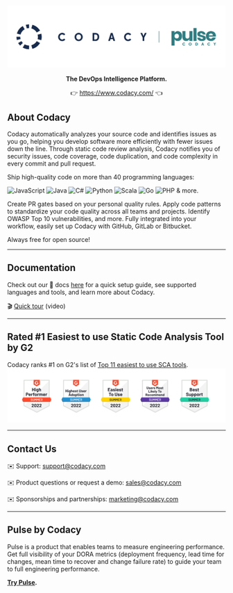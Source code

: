 ![banner](images/title.png)
</p>
<p align="center">
	<strong>The DevOps Intelligence Platform.</strong>
</p>
<p align="center">
	👉 <a href="https://www.codacy.com/">https://www.codacy.com/</a> 👈
</p>

## About Codacy
Codacy automatically analyzes your source code and identifies issues as you go, helping you develop software more efficiently with fewer issues down the line. Through static code review analysis, Codacy notifies you of security issues, code coverage, code duplication, and code complexity in every commit and pull request. 

Ship high-quality code on more than 40 programming languages:

![JavaScript](https://img.shields.io/badge/javascript-%23323330.svg?style=for-the-badge&logo=javascript&logoColor=%23F7DF1E)
![Java](https://img.shields.io/badge/java-%23ED8B00.svg?style=for-the-badge&logo=java&logoColor=white)
![C#](https://img.shields.io/badge/c%23-%23239120.svg?style=for-the-badge&logo=c-sharp&logoColor=white)
![Python](https://img.shields.io/badge/python-3670A0?style=for-the-badge&logo=python&logoColor=ffdd54)
![Scala](https://img.shields.io/badge/scala-%23DC322F.svg?style=for-the-badge&logo=scala&logoColor=white)
![Go](https://img.shields.io/badge/go-%2300ADD8.svg?style=for-the-badge&logo=go&logoColor=white)
![PHP](https://img.shields.io/badge/php-%23777BB4.svg?style=for-the-badge&logo=php&logoColor=white)
& more.

Create PR gates based on your personal quality rules. Apply code patterns to standardize your code quality across all teams and projects. Identify OWASP Top 10 vulnerabilities, and more. Fully integrated into your workflow, easily set up Codacy with GitHub, GitLab or Bitbucket.

Always free for open source!

-----------------------------------------------------------------------------------------------------------
## Documentation

Check out our 📘 docs [here](https://docs.codacy.com/getting-started/codacy-quickstart/) for a quick setup guide, see supported languages and tools, and learn more about Codacy.

🎬 [Quick tour](https://www.youtube.com/watch?v=4hs-5Onqv8k) (video)

-----------------------------------------------------------------------------------------------------------

## Rated #1 Easiest to use Static Code Analysis Tool by G2
Codacy ranks #1 on G2's list of [Top 11 easiest to use SCA tools](https://www.g2.com/categories/static-code-analysis?tab=easiest_to_useg).
![g2](images/g2.png)

-----------------------------------------------------------------------------------------------------------

## Contact Us
✉️ Support: support@codacy.com

✉️ Product questions or request a demo: sales@codacy.com

✉️ Sponsorships and partnerships: marketing@codacy.com

-----------------------------------------------------------------------------------------------------------

## Pulse by Codacy
Pulse is a product that enables teams to measure engineering performance. Get full visibility of your DORA metrics (deployment frequency, lead time for changes, mean time to recover and change failure rate) to guide your team to full engineering performance. 

**[Try Pulse](https://www.pulse.codacy.com/).**
